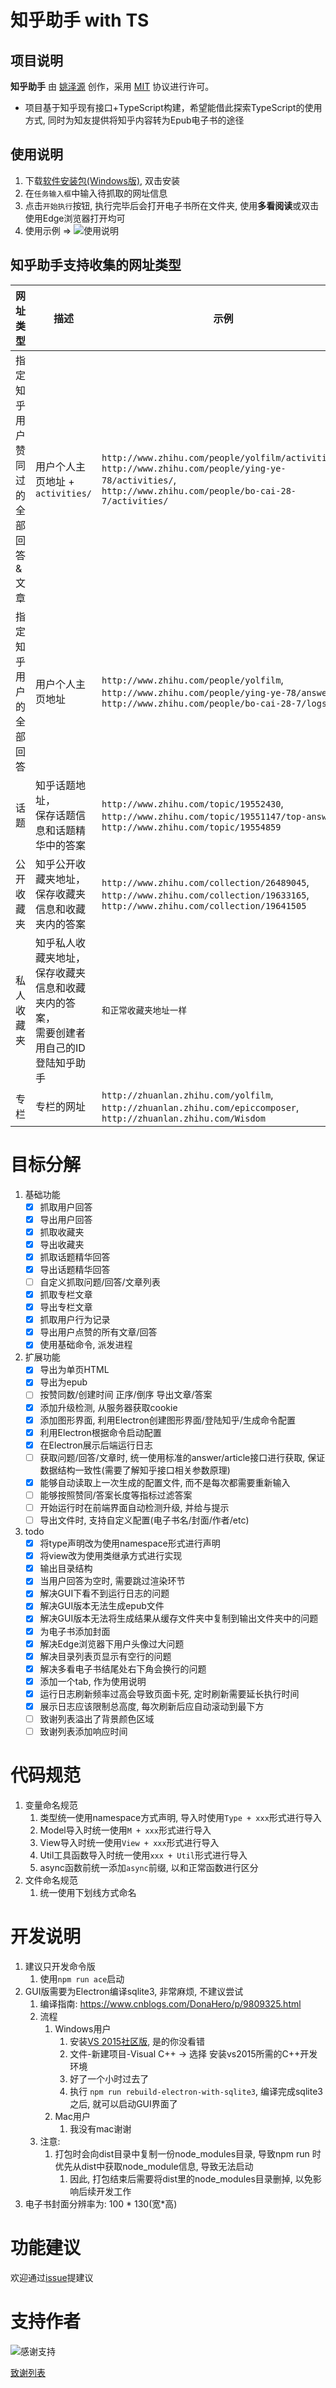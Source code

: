 #   知乎助手 with TS

##  项目说明

**知乎助手** 由 [姚泽源](http://www.yaozeyuan.online/) 创作，采用 [MIT](http://opensource.org/licenses/MIT) 协议进行许可。

*   项目基于知乎现有接口+TypeScript构建，希望能借此探索TypeScript的使用方式, 同时为知友提供将知乎内容转为Epub电子书的途径

##  使用说明

1.  下载[软件安装包(Windows版)](https://pan.baidu.com/s/19Uj4bBzQzrtarwdmCJkO7w), 双击安装
2.  在`任务输入框`中输入待抓取的网址信息
3.  点击`开始执行`按钮, 执行完毕后会打开电子书所在文件夹, 使用**多看阅读**或双击使用Edge浏览器打开均可
4.  使用示例 =>
![使用说明](http://ww1.sinaimg.cn/large/6671cfa8ly1g095scec8hj20uy0pfaau.jpg)

##  知乎助手支持收集的网址类型

| 网址类型                          | 描述                                                                                             | 示例                                                                                                                                                                             |
| --------------------------------- | ------------------------------------------------------------------------------------------------ | -------------------------------------------------------------------------------------------------------------------------------------------------------------------------------- |
| 指定知乎用户赞同过的全部回答&文章 | 用户个人主页地址 + `activities/`                                                                 | `http://www.zhihu.com/people/yolfilm/activities/`,<br /> `http://www.zhihu.com/people/ying-ye-78/activities/`,<br />`http://www.zhihu.com/people/bo-cai-28-7/activities/` <br /> |
| 指定知乎用户的全部回答            | 用户个人主页地址                                                                                 | `http://www.zhihu.com/people/yolfilm`,<br /> `http://www.zhihu.com/people/ying-ye-78/answers`,<br />`http://www.zhihu.com/people/bo-cai-28-7/logs` <br />                        |
| 话题                              | 知乎话题地址，<br />保存话题信息和话题精华中的答案                                               | `http://www.zhihu.com/topic/19552430`,<br /> `http://www.zhihu.com/topic/19551147/top-answers`,<br />`http://www.zhihu.com/topic/19554859` <br />                                |
| 公开收藏夹                        | 知乎公开收藏夹地址，<br />保存收藏夹信息和收藏夹内的答案                                         | `http://www.zhihu.com/collection/26489045`,<br /> `http://www.zhihu.com/collection/19633165`,<br /> `http://www.zhihu.com/collection/19641505`<br />                             |
| 私人收藏夹                        | 知乎私人收藏夹地址，<br />保存收藏夹信息和收藏夹内的答案，<br />需要创建者用自己的ID登陆知乎助手 | `和正常收藏夹地址一样`                                                                                                                                                           |
| 专栏                              | 专栏的网址                                                                                       | `http://zhuanlan.zhihu.com/yolfilm`, <br />`http://zhuanlan.zhihu.com/epiccomposer`,<br /> `http://zhuanlan.zhihu.com/Wisdom`<br />                                              |

#   目标分解
1.  基础功能
    - [x]    抓取用户回答
    - [x]    导出用户回答
    - [x]    抓取收藏夹
    - [x]    导出收藏夹
    - [x]    抓取话题精华回答
    - [x]    导出话题精华回答
    - [ ]    自定义抓取问题/回答/文章列表
    - [x]    抓取专栏文章
    - [x]    导出专栏文章
    - [x]    抓取用户行为记录
    - [x]    导出用户点赞的所有文章/回答
    - [x]    使用基础命令, 派发进程
2.  扩展功能
    - [x]    导出为单页HTML
    - [x]    导出为epub
    - [ ]    按赞同数/创建时间 正序/倒序 导出文章/答案
    - [x]    添加升级检测, 从服务器获取cookie
    - [x]    添加图形界面, 利用Electron创建图形界面/登陆知乎/生成命令配置
    - [x]    利用Electron根据命令启动配置
    - [x]    在Electron展示后端运行日志
    - [ ]    获取问题/回答/文章时, 统一使用标准的answer/article接口进行获取, 保证数据结构一致性(需要了解知乎接口相关参数原理)
    - [x]    能够自动读取上一次生成的配置文件, 而不是每次都需要重新输入
    - [ ]    能够按照赞同/答案长度等指标过滤答案
    - [ ]    开始运行时在前端界面自动检测升级, 并给与提示
    - [ ]    导出文件时, 支持自定义配置(电子书名/封面/作者/etc)
3.  todo
    - [x]    将type声明改为使用namespace形式进行声明
    - [x]    将view改为使用类继承方式进行实现
    - [x]    输出目录结构
    - [x]    当用户回答为空时, 需要跳过渲染环节
    - [x]    解决GUI下看不到运行日志的问题
    - [x]    解决GUI版本无法生成epub文件
    - [x]    解决GUI版本无法将生成结果从缓存文件夹中复制到输出文件夹中的问题
    - [x]    为电子书添加封面
    - [x]    解决Edge浏览器下用户头像过大问题
    - [x]    解决目录列表页显示有空行的问题
    - [x]    解决多看电子书结尾处右下角会换行的问题
    - [x]    添加一个tab, 作为使用说明
    - [x]    运行日志刷新频率过高会导致页面卡死, 定时刷新需要延长执行时间
    - [x]    展示日志应该限制总高度, 每次刷新后应自动滚动到最下方
    - [ ]    致谢列表溢出了背景颜色区域
    - [ ]    致谢列表添加响应时间

#   代码规范
1.  变量命名规范
    1.  类型统一使用namespace方式声明, 导入时使用`Type + xxx`形式进行导入
    2.  Model导入时统一使用`M + xxx`形式进行导入
    3.  View导入时统一使用`View + xxx`形式进行导入
    4.  Util工具函数导入时统一使用`xxx + Util`形式进行导入
    5.  async函数前统一添加`async`前缀, 以和正常函数进行区分
2.  文件命名规范
    1.  统一使用下划线方式命名

#   开发说明

1.  建议只开发命令版
    1.  使用`npm run ace`启动
2.  GUI版需要为Electron编译sqlite3, 非常麻烦, 不建议尝试
    1.  编译指南: https://www.cnblogs.com/DonaHero/p/9809325.html
    2.  流程
        1.  Windows用户
            1.  安装[VS 2015社区版](http://download.microsoft.com/download/B/4/8/B4870509-05CB-447C-878F-2F80E4CB464C/vs2015.com_chs.iso), 是的你没看错
            2.  文件-新建项目-Visual C++ -> 选择 安装vs2015所需的C++开发环境
            3.  好了一个小时过去了
            6.  执行 `npm run rebuild-electron-with-sqlite3`, 编译完成sqlite3之后, 就可以启动GUI界面了
        2.  Mac用户
            1.  我没有mac谢谢
    3.  注意:
        1.  打包时会向dist目录中复制一份node_modules目录, 导致npm run 时优先从dist中获取node_module信息, 导致无法启动
            1.  因此, 打包结束后需要将dist里的node_modules目录删掉, 以免影响后续开发工作
3.  电子书封面分辨率为: 100 * 130(宽*高)


#   功能建议

欢迎通过[issue](https://github.com/YaoZeyuan/zhihuhelp_with_node/issues)提建议

#   支持作者

![感谢支持](http://ww1.sinaimg.cn/large/6671cfa8ly1g08k8rm5grj20ri16sq4r.jpg)

[致谢列表](https://www.easy-mock.com/mock/5c680a151b1cdb683581355c/zhihuhelp/thank_you/list)
